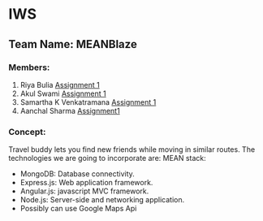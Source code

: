# IWS
## Team Name: MEANBlaze
### Members:
1. Riya Bulia [Assignment 1](https://run.plnkr.co/plunks/8zapXH5qDeP1WqfYjcGy/index.html)
2. Akul Swami [Assignment 1](https://plnkr.co/LFZuh5T7gRxiLyF9rCv6)
3. Samartha K Venkatramana [Assignment 1](http://plnkr.co/U66zj6YoJ3invoH7DtP9)
4. Aanchal Sharma [Assignment1](http://plnkr.co/wF9kdVFvBfr2Dg3r2aof)
### Concept:
Travel buddy lets you find new friends while moving in similar routes. The technologies we are going to incorporate are:
MEAN stack:
  - MongoDB: Database connectivity.
  - Express.js: Web application framework.
  - Angular.js: javascript MVC framework.
  - Node.js: Server-side and networking application.
  - Possibly can use Google Maps Api


